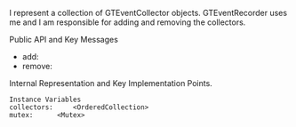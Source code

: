 I represent a collection of GTEventCollector objects. GTEventRecorder uses me and I am responsible for adding and removing the collectors.Public API and Key Messages- add:  - remove: Internal Representation and Key Implementation Points.    Instance Variables	collectors:		<OrderedCollection>	mutex:		<Mutex>